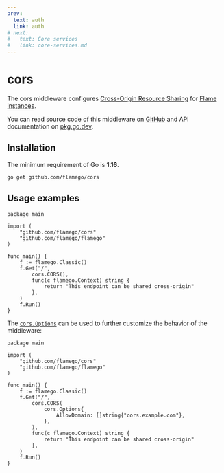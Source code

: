 ```yaml
---
prev:
  text: auth
  link: auth
# next:
#   text: Core services
#   link: core-services.md
---
```


# cors

The cors middleware configures [Cross-Origin Resource Sharing](https://developer.mozilla.org/en-US/docs/Web/HTTP/CORS) for [Flame instances](../core-concepts.md#instances).

You can read source code of this middleware on [GitHub](https://github.com/flamego/cors) and API documentation on [pkg.go.dev](https://pkg.go.dev/github.com/flamego/cors?tab=doc).

## Installation

The minimum requirement of Go is **1.16**.

```:no-line-numbers
go get github.com/flamego/cors
```

## Usage examples

```go:no-line-numbers
package main

import (
	"github.com/flamego/cors"
	"github.com/flamego/flamego"
)

func main() {
	f := flamego.Classic()
	f.Get("/",
		cors.CORS(),
		func(c flamego.Context) string {
			return "This endpoint can be shared cross-origin"
		},
	)
	f.Run()
}
```

The [`cors.Options`](https://pkg.go.dev/github.com/flamego/cors#Options) can be used to further customize the behavior of the middleware:

```go:no-line-numbers{12-14}
package main

import (
	"github.com/flamego/cors"
	"github.com/flamego/flamego"
)

func main() {
	f := flamego.Classic()
	f.Get("/",
		cors.CORS(
            cors.Options{
			    AllowDomain: []string{"cors.example.com"},
		    },
        ),
		func(c flamego.Context) string {
			return "This endpoint can be shared cross-origin"
		},
	)
	f.Run()
}
```

